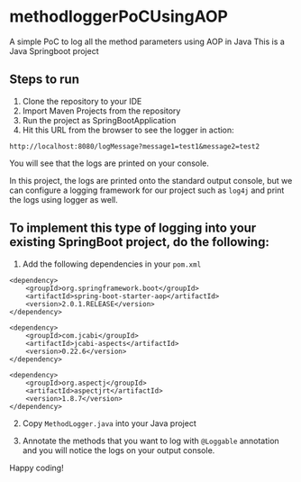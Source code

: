 # methodloggerPoCUsingAOP
A simple PoC to log all the method parameters using AOP in Java
This is a Java Springboot project

## Steps to run
1. Clone the repository to your IDE
2. Import Maven Projects from the repository
3. Run the project as SpringBootApplication
4. Hit this URL from the browser to see the logger in action:

```
http://localhost:8080/logMessage?message1=test1&message2=test2
```

You will see that the logs are printed on your console.

In this project, the logs are printed onto the standard output console, but we can configure a logging framework for our project such as ```log4j``` and print the logs using logger as well.

## To implement this type of logging into your existing SpringBoot project, do the following:
1. Add the following dependencies in your ```pom.xml```

```
<dependency>
    <groupId>org.springframework.boot</groupId>
    <artifactId>spring-boot-starter-aop</artifactId>
    <version>2.0.1.RELEASE</version>
</dependency>

<dependency>
    <groupId>com.jcabi</groupId>
    <artifactId>jcabi-aspects</artifactId>
    <version>0.22.6</version>
</dependency>

<dependency>
    <groupId>org.aspectj</groupId>
    <artifactId>aspectjrt</artifactId>
    <version>1.8.7</version>
</dependency>
```

2. Copy ```MethodLogger.java``` into your Java project

3. Annotate the methods that you want to log with ```@Loggable``` annotation and you will notice the logs on your output console.

Happy coding! 
